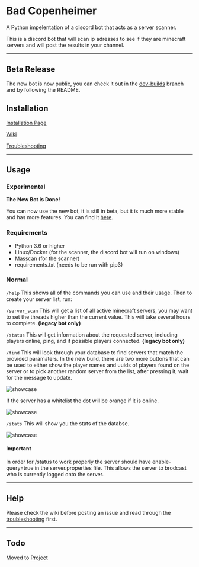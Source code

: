 # Bad Copenheimer

A Python impelentation of a discord bot that acts as a server scanner.

This is a discord bot that will scan ip adresses to see if they are minecraft servers and will post the results in your channel.

----

## Beta Release

The new bot is now public, you can check it out in the [dev-builds](https://github.com/Pilot1782/bad_copenheimer/tree/dev-builds) branch and by following the README.

## Installation

[Installation Page](https://github.com/Pilot1782/bad_copenheimer/wiki/Installation-(New-Bot))

[Wiki](https://www.github.com/Pilot1782/bad_copenheimer/wiki)

[Troubleshooting](https://www.github.com/Pilot1782/bad_copenheimer/wiki/troubleshooting)

----

## Usage

### Experimental

**The New Bot is Done!**

You can now use the new bot, it is still in beta, but it is much more stable and has more features. You can find it [here](https://github.com/Pilot1782/bad_copenheimer/blob/dev-builds/mongoBot.pyw).

### Requirements

* Python 3.6 or higher
* Linux/Docker (for the scanner, the discord bot will run on windows)
* Masscan (for the scanner)
* requirements.txt (needs to be run with pip3)

### Normal

`/help`
This shows all of the commands you can use and their usage. Then to create your server list, run:

`/server_scan`
This will get a list of all active minecraft servers, you may want to set the threads higher than the current value. This will take several hours to complete.
**(legacy bot only)**

`/status`
This will get information about the requested server, including players online, ping, and if possible players connected.
**(legacy bot only)**

`/find`
This will look through your database to find servers that match the provided paramaters. In the new build, there are two more buttons that can be used to either show the player names and uuids of players found on the server or to pick another random server from the list, after pressing it, wait for the message to update.

![showcase](https://raw.githubusercontent.com/Pilot1782/bad_copenheimer/doc-resources/Screenshot_20230111_083824.png)

If the server has a whitelist the dot will be orange if it is online.

![showcase](https://raw.githubusercontent.com/Pilot1782/bad_copenheimer/doc-resources/Screenshot_20230222_034715.png)

`/stats`
This will show you the stats of the databse.

![showcase](https://raw.githubusercontent.com/Pilot1782/bad_copenheimer/doc-resources/Screenshot_20221220_124016.png)

#### Important

In order for /status to work properly the server should have enable-query=true in the server.properties file. This allows the server to brodcast who is currently logged onto the server.

----

## Help

Please check the wiki before posting an issue and read through the [troubleshooting](https://github.com/Pilot1782/bad_copenheimer/wiki/troubleshooting) first.

----

## Todo

Moved to [Project](https://github.com/users/Pilot1782/projects/1)
